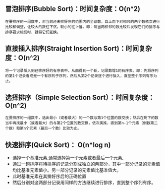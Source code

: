 ## 冒泡排序(Bubble Sort)：时间复杂度：O(n^2)
    在要排序的一组数中，对当前还未排好序的范围内的全部数，自上而下对相邻的两个数依次进行比较和调整，让较大的数往下沉，较小的往上冒。即：每当两相邻的数比较后发现它们的排序与排序要求相反时，就将它们互换。

## 直接插入排序(Straight Insertion Sort)：时间复杂度：O(n^2)
    将一个记录插入到已排序好的有序表中，从而得到一个新，记录数增1的有序表。即：先将序列的第1个记录看成是一个有序的子序列，然后从第2个记录逐个进行插入，直至整个序列有序为止。

## 选择排序（Simple Selection Sort）：时间复杂度：O(n^2)
    在要排序的一组数中，选出最小（或者最大）的一个数与第1个位置的数交换；然后在剩下的数当中再找最小（或者最大）的与第2个位置的数交换，依次类推，直到第n-1个元素（倒数第二个数）和第n个元素（最后一个数）比较为止。

## 快速排序(Quick Sort)： O(n*log n)
* 选择一个基准元素,通常选择第一个元素或者最后一个元素,
* 通过一趟排序将待排序的记录分割成独立的两部分，其中一部分记录的元素值均比基准元素值小。另一部分记录的元素值比基准值大。
* 此时基准元素在其排好序后的正确位置
* 然后分别对这两部分记录用同样的方法继续进行排序，直到整个序列有序。